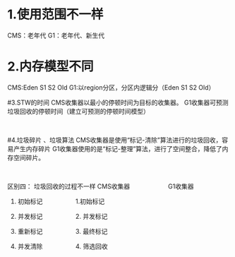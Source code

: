 # 1.使用范围不一样
CMS：老年代
G1：老年代、新生代

# 2.内存模型不同
CMS:Eden S1 S2 Old
G1:以region分区，分区内逻辑分（Eden S1 S2 Old）

#3.STW的时间
CMS收集器以最小的停顿时间为目标的收集器。
G1收集器可预测垃圾回收的停顿时间（建立可预测的停顿时间模型）

 

#4.垃圾碎片 、垃圾算法
CMS收集器是使用“标记-清除”算法进行的垃圾回收，容易产生内存碎片
G1收集器使用的是“标记-整理”算法，进行了空间整合，降低了内存空间碎片。

 

区别四： 垃圾回收的过程不一样
CMS收集器                      G1收集器

1. 初始标记                   1.初始标记

2. 并发标记                   2. 并发标记

3. 重新标记                   3. 最终标记

4. 并发清除                   4. 筛选回收

